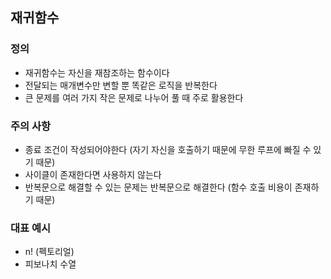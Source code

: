 ## 재귀함수
### 정의
- 재귀함수는 자신을 재참조하는 함수이다
- 전달되는 매개변수만 변할 뿐 똑같은 로직을 반복한다
- 큰 문제를 여러 가지 작은 문제로 나누어 풀 때 주로 활용한다

### 주의 사항
- 종료 조건이 작성되어야한다 (자기 자신을 호출하기 때문에 무한 루프에 빠질 수 있기 때문)
- 사이클이 존재한다면 사용하지 않는다
- 반복문으로 해결할 수 있는 문제는 반복문으로 해결한다 (함수 호출 비용이 존재하기 때문)

### 대표 예시
- n! (펙토리얼)
- 피보나치 수열

